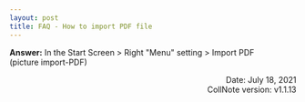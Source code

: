 ```yaml
---
layout: post
title: FAQ - How to import PDF file
---
```


**Answer:** In the Start Screen > Right "Menu" setting > Import PDF  
(picture import-PDF)  

<p align="right">
Date: July 18, 2021<br>
CollNote version: v1.1.13<br>   
</p>
